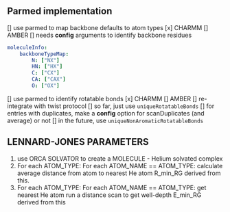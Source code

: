 ## Parmed implementation

[] use parmed to map backbone defaults to atom types
    [x] CHARMM
    [] AMBER
    [] needs **config** arguments to identify backbone residues 
```yaml
moleculeInfo:
    backboneTypeMap:
        N: ["NX"]
        HN: ["HX"]
        C: ["CX"]
        CA: ["CAX"]
        O: ["OX"]
```

[] use parmed to identify rotatable bonds
    [x] CHARMM
    [] AMBER
    [] re-integrate with twist protocol
        [] so far, just use `uniqueRotatableBonds`
            [] for entries with duplicates, make a **config** option for scanDuplicates (and average) or not
        [] in the future, use `uniqueNonAromaticRotatableBonds`



## LENNARD-JONES PARAMETERS

1. use ORCA SOLVATOR to create a MOLECULE - Helium solvated complex
2. For each ATOM_TYPE:
    For each ATOM_NAME == ATOM_TYPE:
        calculate average distance from atom to nearest He atom
    R_min_RG derived from this.
3. For each ATOM_TYPE:
    For each ATOM_NAME == ATOM_TYPE:
        get nearest He atom
        run a distance scan to get well-depth
    E_min_RG derived from this